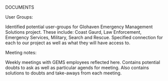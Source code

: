 DOCUMENTS

User Groups:

Identified potential user-groups for Glohaven Emergency Management Solutions project. These include: Coast Gaurd, Law Enforcement, Emergency Services, Military, Search and Rescue. Specified connection for each to our project as well as what they will have access to.


Meeting notes:

Weekly meetings with GEMS employees reflected here. Contains potential doubts to ask as well as particular agends for meeting. Also contains solutions to doubts and take-aways from each meeting.

